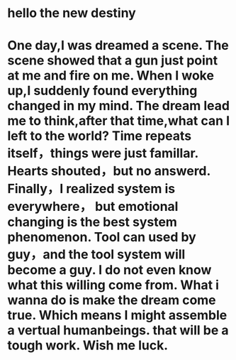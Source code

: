 # hello the new destiny
One day,I was dreamed a scene.
The scene showed that a gun just point at me and fire on me.
When I woke up,I suddenly found everything changed in my mind.
The dream lead me to think,after that time,what can I left to the world?
Time repeats itself，things were just famillar.
Hearts shouted，but no answerd.
Finally，I realized system is everywhere，
but emotional changing is the best system phenomenon.
Tool can used by guy，and the tool system will become a guy.
I do not even know what this willing come from.
What i wanna do is make the dream come true.
Which means I might assemble a vertual humanbeings.
that will be a tough work.
Wish me luck.
=================================================================================================================================
